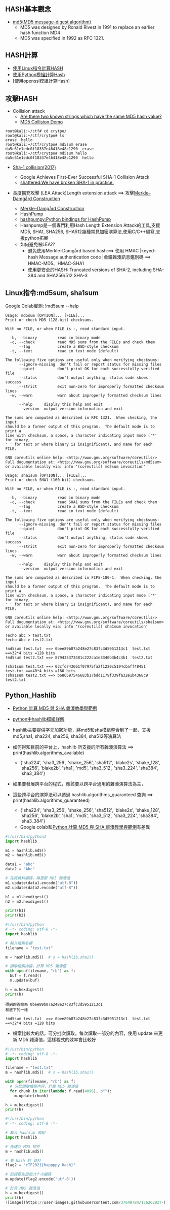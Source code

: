 #
## HASH基本觀念
- [md5(MD5 message-digest algorithm)](https://en.wikipedia.org/wiki/MD5)
  -  MD5 was designed by Ronald Rivest in 1991 to replace an earlier hash function MD4
  -  MD5 was specified in 1992 as RFC 1321.

## HASH計算
- [使用Linux指令計算HASH](#Linux指令)
- [使用Python模組計算Hash](#Python_Hashlib)
- [使用openssl模組計算Hash]

## 攻擊HASH
- Collision attack
  - [Are there two known strings which have the same MD5 hash value?](https://crypto.stackexchange.com/questions/1434/are-there-two-known-strings-which-have-the-same-md5-hash-value) 
  - [MD5 Collision Demo](http://www.mathstat.dal.ca/~selinger/md5collision/)
```
root@kali:~/ctf# cd crytpo/
root@kali:~/ctf/crytpo# ls
erase  hello
root@kali:~/ctf/crytpo# md5sum erase 
da5c61e1edc0f18337e46418e48c1290  erase
root@kali:~/ctf/crytpo# md5sum hello 
da5c61e1edc0f18337e46418e48c1290  hello
```
  - [Sha-1 collision(2017)](http://thehackernews.com/2017/02/sha1-collision-attack.html) 
    - Google Achieves First-Ever Successful SHA-1 Collision Attack 
    - [shattered:We have broken SHA-1 in practice.](https://shattered.io/)


- 長度擴充攻擊 (LEA Attack)Length extension attack ==> 攻擊[Merkle–Damgård Construction](https://en.wikipedia.org/wiki/Merkle%E2%80%93Damg%C3%A5rd_construction)
  - [Merkle–Damgård Construction](https://en.wikipedia.org/wiki/Merkle%E2%80%93Damg%C3%A5rd_construction)
  - [HashPump](https://github.com/bwall/HashPump)
  - [hashpumpy:Python bindings for HashPump](https://github.com/bwall/HashPump)
  - Hashpump是一個專門利用Hash Length Extension Attack的工具,支援MD5, SHA1, SHA256, SHA512幾種常見加密演算法,使用C/C++編寫,支援python拓展
  - 如何避免被LEA??
    - 避免使用Merkle–Damgård based hash:==> 使用 HMAC |keyed-hash Message authentication code |金鑰雜湊訊息鑑別碼 ==> HMAC-MD5、HMAC-SHA1
    - 使用更安全的HASH: Truncated versions of SHA-2, including SHA-384 and SHA256/512  SHA-3


## Linux指令:md5sum, sha1sum

Google Colab實測: !md5sum --help
```
Usage: md5sum [OPTION]... [FILE]...
Print or check MD5 (128-bit) checksums.

With no FILE, or when FILE is -, read standard input.

  -b, --binary         read in binary mode
  -c, --check          read MD5 sums from the FILEs and check them
      --tag            create a BSD-style checksum
  -t, --text           read in text mode (default)

The following five options are useful only when verifying checksums:
      --ignore-missing  don't fail or report status for missing files
      --quiet          don't print OK for each successfully verified file
      --status         don't output anything, status code shows success
      --strict         exit non-zero for improperly formatted checksum lines
  -w, --warn           warn about improperly formatted checksum lines

      --help     display this help and exit
      --version  output version information and exit

The sums are computed as described in RFC 1321.  When checking, the input
should be a former output of this program.  The default mode is to print a
line with checksum, a space, a character indicating input mode ('*' for binary,
' ' for text or where binary is insignificant), and name for each FILE.

GNU coreutils online help: <http://www.gnu.org/software/coreutils/>
Full documentation at: <http://www.gnu.org/software/coreutils/md5sum>
or available locally via: info '(coreutils) md5sum invocation'
```

```
Usage: sha1sum [OPTION]... [FILE]...
Print or check SHA1 (160-bit) checksums.

With no FILE, or when FILE is -, read standard input.

  -b, --binary         read in binary mode
  -c, --check          read SHA1 sums from the FILEs and check them
      --tag            create a BSD-style checksum
  -t, --text           read in text mode (default)

The following five options are useful only when verifying checksums:
      --ignore-missing  don't fail or report status for missing files
      --quiet          don't print OK for each successfully verified file
      --status         don't output anything, status code shows success
      --strict         exit non-zero for improperly formatted checksum lines
  -w, --warn           warn about improperly formatted checksum lines

      --help     display this help and exit
      --version  output version information and exit

The sums are computed as described in FIPS-180-1.  When checking, the input
should be a former output of this program.  The default mode is to print a
line with checksum, a space, a character indicating input mode ('*' for binary,
' ' for text or where binary is insignificant), and name for each FILE.

GNU coreutils online help: <http://www.gnu.org/software/coreutils/>
Full documentation at: <http://www.gnu.org/software/coreutils/sha1sum>
or available locally via: info '(coreutils) sha1sum invocation'
```
```
!echo abc > test.txt
!echo Abc > test2.txt
```
```
!md5sum test.txt  ==> 0bee89b07a248e27c83fc3d5951213c1  test.txt  ==>32*4 bits =128 bits
!md5sum test2.txt ==> 879435373481c222ca1e3346b3b4c4b1  test2.txt
```
```
!sha1sum test.txt ==> 03cfd743661f07975fa2f1220c5194cbaff48451  test.txt ==>40*4 bits =160 bits
!sha1sum test2.txt ==> b686597546683b17bdd1179f339fa32e1b4368c9  test2.txt
```


## Python_Hashlib
- [Python 計算 MD5 與 SHA 雜湊教學與範例](https://blog.gtwang.org/programming/python-md5-sha-hash-functions-tutorial-examples/)
- [python中hashlib模組詳解](https://codertw.com/%E7%A8%8B%E5%BC%8F%E8%AA%9E%E8%A8%80/615922/)

- hashlib主要提供字元加密功能，將md5和sha模組整合到了一起，支援md5,sha1, sha224, sha256, sha384, sha512等演算法
- 如何得知目前的平台上，hashlib 所支援的所有雜湊演算法 ==> print(hashlib.algorithms_available)
  - {'sha224', 'sha3_256', 'shake_256', 'sha512', 'blake2s', 'shake_128', 'sha256', 'blake2b', 'sha1', 'md5', 'sha3_512', 'sha3_224', 'sha384', 'sha3_384'}
- 如果要發展跨平台的程式，應該要以跨平台通用的雜湊演算法為主，
- 這些跨平台的演算法可以透過 hashlib.algorithms_guaranteed 查詢  ==> print(hashlib.algorithms_guaranteed)
  - {'sha224', 'sha3_256', 'shake_256', 'sha512', 'blake2s', 'shake_128', 'sha256', 'blake2b', 'sha1', 'md5', 'sha3_512', 'sha3_224', 'sha384', 'sha3_384'}
  - Google colab和[Python 計算 MD5 與 SHA 雜湊教學與範例](https://blog.gtwang.org/programming/python-md5-sha-hash-functions-tutorial-examples/)有差異

 
```python
#!/usr/bin/python3
import hashlib

m1 = hashlib.md5()
m2 = hashlib.md5()

data1 = "abc"
data2 = "Abc"

# 先將資料編碼，再更新 MD5 雜湊值
m1.update(data1.encode("utf-8"))
m2.update(data2.encode("utf-8"))

h1 = m1.hexdigest()
h2 = m2.hexdigest()

print(h1)
print(h2)
```

```python
#!/usr/bin/python
# -*- coding: utf-8 -*-
import hashlib

# 輸入檔案名稱
filename = "test.txt"

m = hashlib.md5()  # s = hashlib.sha1()

# 讀取檔案內容，計算 MD5 雜湊值
with open(filename, "rb") as f:
  buf = f.read()
  m.update(buf)

h = m.hexdigest()
print(h)
```
```
得到的答案為 0bee89b07a248e27c83fc3d5951213c1
和底下的一樣

!md5sum test.txt  ==> 0bee89b07a248e27c83fc3d5951213c1  test.txt  ==>32*4 bits =128 bits
```

- 檔案比較大的話，可分批次讀取，每次讀取一部分的內容，使用 update 來更新 MD5 雜湊值，這樣程式的效率會比較好
```python
#!/usr/bin/python
# -*- coding: utf-8 -*-
import hashlib

filename = "test.txt"
m = hashlib.md5()  # s = hashlib.sha1()

with open(filename, "rb") as f:
  # 分批讀取檔案內容，計算 MD5 雜湊值
  for chunk in iter(lambda: f.read(4096), b""):
    m.update(chunk)

h = m.hexdigest()
print(h)
```
```python
#!/usr/bin/python
# -*- coding: utf-8 -*-

# 載入 hashlib 模組
import hashlib

# 先建立 MD5 物件
m = hashlib.md5()

# 要 hash 的 資料
flag2 = "cTF2021{happppy Hash}"

# 記得要先設定utf-8編碼
m.update(flag2.encode('utf-8'))

# 計算 MD5 雜湊值
h = m.hexdigest()
print(h)
![image](https://user-images.githubusercontent.com/37649784/136262827-bd0e4ae1-0f6b-4660-8e03-621f95d5dd53.png)

```
